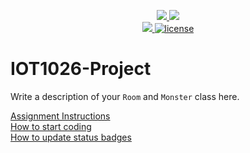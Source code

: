 <p align="center">
	<a href="https://github.com/heligayakwad/IOT1026-Project/actions/workflows/ci.yml">
    <img src="https://github.com/heligayakwad/IOT1026-Project/actions/workflows/ci.yml/badge.svg"/>
    </a>
	<a href="https://github.com/heligayakwad/IOT1026-Project/actions/workflows/formatting.yml">
    <img src="https://github.com/heligayakwad/IOT1026-Project/actions/workflows/formatting.yml/badge.svg"/>
	<br/>
    <a href="https://codecov.io/gh/heligayakwad/IOT1026-Project" > 
    <img src="https://codecov.io/gh/heligayakwad/IOT1026-Project/branch/main/graph/badge.svg?token=JS0857X5JD"/> 
	<img title="MIT License" alt="license" src="https://img.shields.io/badge/license-MIT-informational?style=flat-square">	
    </a>
</p>

# IOT1026-Project
Write a description of your `Room` and `Monster` class here.

[Assignment Instructions](docs/instructions.md)  
[How to start coding](docs/how-to-use.md)  
[How to update status badges](docs/how-to-update-badges.md)
